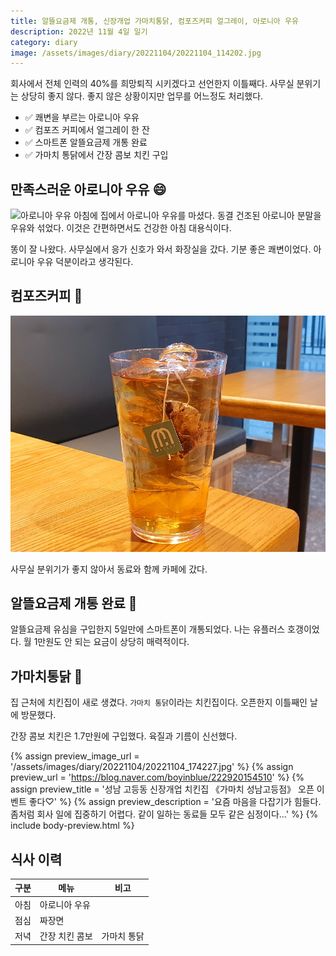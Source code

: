 ```yaml
---
title: 알뜰요금제 개통, 신장개업 가마치통닭, 컴포즈커피 얼그레이, 아로니아 우유
description: 2022년 11월 4일 일기
category: diary
image: /assets/images/diary/20221104/20221104_114202.jpg
---
```


회사에서 전체 인력의 40%를 희망퇴직 시키겠다고 선언한지 이틀째다. 
사무실 분위기는 상당히 좋지 않다. 
좋지 않은 상황이지만 업무를 어느정도 처리했다. 

- ✅ 쾌변을 부르는 아로니아 우유
- ✅ 컴포즈 커피에서 얼그레이 한 잔
- ✅ 스마트폰 알뜰요금제 개통 완료
- ✅ 가마치 통닭에서 간장 콤보 치킨 구입


만족스러운 아로니아 우유 :smile:
---
![아로니아 우유](https://user-images.githubusercontent.com/50429025/200739061-2978058a-b9ee-47bc-a11b-115c2eccbe78.jpg '아로니아 분말 우유')
아침에 집에서 아로니아 우유를 마셨다. 
동결 건조된 아로니아 분말을 우유와 섞었다. 
이것은 간편하면서도 건강한 아침 대용식이다. 


똥이 잘 나왔다. 
사무실에서 응가 신호가 와서 화장실을 갔다. 
기분 좋은 쾌변이었다. 
아로니아 우유 덕분이라고 생각된다. 


컴포즈커피 :tea:
---
![](/assets/images/cafe/컴포즈커피-성남고등점/컴포즈커피-성남고등점-EarlGrey.jpg)

사무실 분위기가 좋지 않아서 동료와 함께 카페에 갔다. 


알뜰요금제 개통 완료 :iphone:
---
알뜰요금제 유심을 구입한지 5일만에 스마트폰이 개통되었다. 
나는 유플러스 호갱이었다. 
월 1만원도 안 되는 요금이 상당히 매력적이다. 


가마치통닭 :poultry_leg:
---
집 근처에 치킨집이 새로 생겼다. 
`가마치 통닭`이라는 치킨집이다. 
오픈한지 이틀째인 날에 방문했다. 


간장 콤보 치킨은 1.7만원에 구입했다. 
육질과 기름이 신선했다. 


{% assign preview_image_url = '/assets/images/diary/20221104/20221104_174227.jpg' %}
{% assign preview_url = 'https://blog.naver.com/boyinblue/222920154510' %}
{% assign preview_title = '성남 고등동 신장개업 치킨집 《가마치 성남고등점》 오픈 이벤트 좋다♡' %}
{% assign preview_description = '요즘 마음을 다잡기가 힘들다. 좀처럼 회사 일에 집중하기 어렵다. 같이 일하는 동료들 모두 같은 심정이다...' %}
{% include body-preview.html %}



식사 이력
---

|구분|메뉴|비고|
|---|---|---|
|아침|아로니아 우유|   |
|점심|짜장면|   |
|저녁|간장 치킨 콤보|가마치 통닭|

